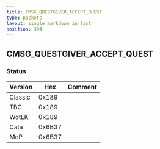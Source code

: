 ```yaml
---
title: CMSG_QUESTGIVER_ACCEPT_QUEST
type: packets
layout: single_markdown_in_list
position: 394
---
```


## CMSG_QUESTGIVER_ACCEPT_QUEST

### Status

Version    | Hex        | Comment
---------- | ---------- | ---------- 
Classic    | 0x189      | 
TBC        | 0x189      | 
WotLK      | 0x189      | 
Cata       | 0x6B37     | 
MoP        | 0x6B37     | 